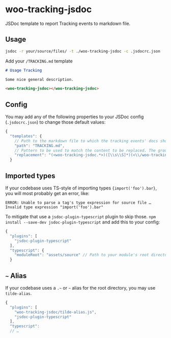 # woo-tracking-jsdoc

JSDoc template to report Tracking events to markdown file.

## Usage

```sh
jsdoc -r your/source/files/ -t ./woo-tracking-jsdoc -c .jsdocrc.json
```

Add your `/TRACKING.md` template

```md
# Usage Tracking

Some nice general description.

<woo-tracking-jsdoc></woo-tracking-jsdoc>
```

## Config

You may add any of the following properties to your JSDoc config (`.jsdocrc.json`) to change those default values:
```js
{
  "templates": {
    // Path to the markdown file to which the tracking events' docs should be added
    "path": "TRACKING.md",
    // Pattern to be used to match the content to be replaced. The groups are respectively: start marker, replaceable content, end marker.
    "replacement": "(<woo-tracking-jsdoc.*>)([\\s\\S]*)(<\\/woo-tracking-jsdoc.*>)"
  }
```

## Imported types

If your codebase uses TS-style of importing types `{import('foo').bar}`, you will most probably get an error, like:
```
ERROR: Unable to parse a tag's type expression for source file … Invalid type expression "import('foo').bar"
```

To mitigate that use a `jsdoc-plugin-typescript` plugin to skip those. `npm install --save-dev jsdoc-plugin-typescript` and add this to your config:
```js
{
  "plugins": [
    "jsdoc-plugin-typescript"
  ],
  "typescript": {
    "moduleRoot": "assets/source" // Path to your module's root directory.
  }
```

## `~` Alias

If your codebase uses a `.~` or `~` alias for the root directory, you may use `tilde-alias`.

```js
{
  "plugins": [
    "woo-tracking-jsdoc/tilde-alias.js",
    "jsdoc-plugin-typescript"
  ],
  "typescript":
  // …
```